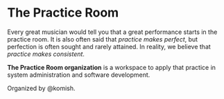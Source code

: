 # The Practice Room

Every great musician would tell you that a great performance starts in the
practice room. It is also often said that *practice makes perfect*, but
perfection is often sought and rarely attained. In reality, we believe that
*practice makes consistent*.

**The Practice Room organization** is a workspace to apply that practice in
system administration and software development.

Organized by @komish.
